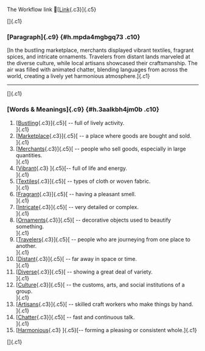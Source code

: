 The Workflow link
👏[[Link](https://www.google.com/url?q=http://www.google.com&sa=D&source=editors&ust=1760865955438922&usg=AOvVaw31zsya8xHvAIbjXSD-TgkA){.c3}]{.c5}

[]{.c1}

### [Paragraph]{.c9} {#h.mpda4mgbgq73 .c10}

[In the bustling marketplace, merchants displayed vibrant textiles,
fragrant spices, and intricate ornaments. Travelers from distant lands
marveled at the diverse culture, while local artisans showcased their
craftsmanship. The air was filled with animated chatter, blending
languages from across the world, creating a lively yet harmonious
atmosphere.]{.c1}

------------------------------------------------------------------------

[]{.c1}

### [Words & Meanings]{.c9} {#h.3aalkbh4jm0b .c10}

1.  [[Bustling](https://www.google.com/url?q=http://www.google.com&sa=D&source=editors&ust=1760865955439890&usg=AOvVaw309ta8AfMgMq4phDkXwYTx){.c3}]{.c5}[ --
    full of lively activity.\
    ]{.c1}
2.  [[Marketplace](https://www.google.com/url?q=http://www.google.com&sa=D&source=editors&ust=1760865955440062&usg=AOvVaw15hBgJ5VKDLLCiv9UKlzyW){.c3}]{.c5}[ --
    a place where goods are bought and sold.\
    ]{.c1}
3.  [[Merchants](https://www.google.com/url?q=http://www.google.com&sa=D&source=editors&ust=1760865955440250&usg=AOvVaw0-nb5cAUWta91-S4lGAHkp){.c3}]{.c5}[ --
    people who sell goods, especially in large quantities.\
    ]{.c1}
4.  [[Vibrant](https://www.google.com/url?q=http://www.google.com&sa=D&source=editors&ust=1760865955440460&usg=AOvVaw0HPvESZNe-KkJkpcgSadcj){.c3}
    ]{.c5}[-- full of life and energy.\
    ]{.c1}
5.  [[Textiles](https://www.google.com/url?q=http://www.google.com&sa=D&source=editors&ust=1760865955440616&usg=AOvVaw04DzAbNf0SfAgGgUba6W8A){.c3}]{.c5}[ --
    types of cloth or woven fabric.\
    ]{.c1}
6.  [[Fragrant](https://www.google.com/url?q=http://www.google.com&sa=D&source=editors&ust=1760865955440762&usg=AOvVaw03rmVToQN119GAm4uTtWoG){.c3}]{.c5}[ --
    having a pleasant smell.\
    ]{.c1}
7.  [[Intricate](https://www.google.com/url?q=http://www.google.com&sa=D&source=editors&ust=1760865955440924&usg=AOvVaw2iDFiWKLkXRgyNIRABc6pN){.c3}]{.c5}[ --
    very detailed or complex.\
    ]{.c1}
8.  [[Ornaments](https://www.google.com/url?q=http://www.google.com&sa=D&source=editors&ust=1760865955441083&usg=AOvVaw1Stw_IKPaNnQ-4S5FAf8ZZ){.c3}]{.c5}[ --
    decorative objects used to beautify something.\
    ]{.c1}
9.  [[Travelers](https://www.google.com/url?q=http://www.google.com&sa=D&source=editors&ust=1760865955441251&usg=AOvVaw1s__30_JG_FTKRu0LmkgnG){.c3}]{.c5}[ --
    people who are journeying from one place to another.\
    ]{.c1}
10. [[Distant](https://www.google.com/url?q=http://www.google.com&sa=D&source=editors&ust=1760865955441421&usg=AOvVaw2MFQ4oyrub6R_sMpCg2RW5){.c3}]{.c5}[ --
    far away in space or time.\
    ]{.c1}
11. [[Diverse](https://www.google.com/url?q=http://www.google.com&sa=D&source=editors&ust=1760865955441557&usg=AOvVaw16FbgeZZ_EPQE07GZ6eQfP){.c3}]{.c5}[ --
    showing a great deal of variety.\
    ]{.c1}
12. [[Culture](https://www.google.com/url?q=http://www.google.com&sa=D&source=editors&ust=1760865955441715&usg=AOvVaw2USpN87F2LalbePTQwG-QP){.c3}]{.c5}[ --
    the customs, arts, and social institutions of a group.\
    ]{.c1}
13. [[Artisans](https://www.google.com/url?q=http://www.google.com&sa=D&source=editors&ust=1760865955441921&usg=AOvVaw0PB4opkTpiV5LsFhMbS1oe){.c3}]{.c5}[ --
    skilled craft workers who make things by hand.\
    ]{.c1}
14. [[Chatter](https://www.google.com/url?q=http://www.google.com&sa=D&source=editors&ust=1760865955442084&usg=AOvVaw3ET4990mNtXaPhdAlMSZbv){.c3}]{.c5}[ --
    fast and continuous talk.\
    ]{.c1}
15. [[Harmonious](https://www.google.com/url?q=http://www.google.com&sa=D&source=editors&ust=1760865955442225&usg=AOvVaw2CYucdpeV08Gn5P-HlWoAt){.c3}
    ]{.c5}[-- forming a pleasing or consistent whole.]{.c1}

[]{.c1}
